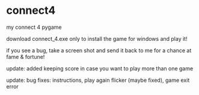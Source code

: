 # connect4
my connect 4 pygame

download connect_4.exe only to install the game for windows and play it!

if you see a bug, take a screen shot and send it back to me for a chance at fame & fortune!

update: added keeping score in case you want to play more than one game

update: bug fixes: instructions, play again flicker (maybe fixed), game exit error
